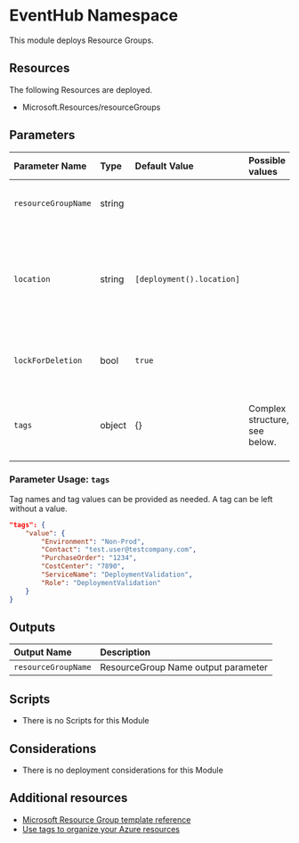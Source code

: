 # EventHub Namespace

This module deploys Resource Groups.

## Resources

The following Resources are deployed.

- Microsoft.Resources/resourceGroups

## Parameters

| Parameter Name | Type | Default Value | Possible values | Description |
| :-             | :-   | :-            | :-              | :-          |
| `resourceGroupName` | string | | | Required. The name of the Resource Group.
| `location` | string | `[deployment().location]` | | Optional. Location of the Resource Group. It uses the deployment's location when not provided.
| `lockForDeletion` | bool | `true` | | Optional. Switch to lock Event Hub from deletion.
| `tags` | object | {} | Complex structure, see below. | Optional. Tags of the Virtual Network Gateway resource.

### Parameter Usage: `tags`

Tag names and tag values can be provided as needed. A tag can be left without a value.

```json
"tags": {
    "value": {
        "Environment": "Non-Prod",
        "Contact": "test.user@testcompany.com",
        "PurchaseOrder": "1234",
        "CostCenter": "7890",
        "ServiceName": "DeploymentValidation",
        "Role": "DeploymentValidation"
    }
}
```

## Outputs

| Output Name | Description |
| :-          | :-          |
| `resourceGroupName` | ResourceGroup Name output parameter

## Scripts

- There is no Scripts for this Module

## Considerations

- There is no deployment considerations for this Module

## Additional resources

- [Microsoft Resource Group template reference](https://docs.microsoft.com/en-us/azure/templates/microsoft.resources/2019-05-01/resourcegroups)
- [Use tags to organize your Azure resources](https://docs.microsoft.com/en-us/azure/azure-resource-manager/resource-group-using-tags)
